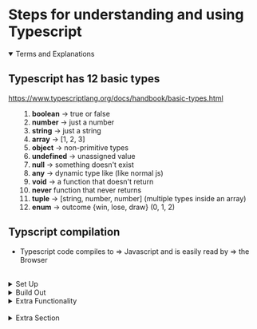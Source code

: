 # Steps for understanding and using Typescript

<details open>
  <summary>Terms and Explanations</summary>
  
  ## Typescript has 12 basic types
  https://www.typescriptlang.org/docs/handbook/basic-types.html
<ol>

 1. **boolean** -> true or false
 2. **number** -> just a number
 3. **string** -> just a string
 4. **array** -> [1, 2, 3]
 5. **object** -> non-primitive types
 6. **undefined** -> unassigned value
 7. **null** -> something doesn't exist
 8. **any** -> dynamic type like (like normal js)
 9. **void** -> a function that doesn't return
 10. **never** function that never returns
 11. **tuple** -> [string, number, number] (multiple types inside an array)
 12. **enum** -> outcome {win, lose, draw} (0, 1, 2)

</ol>

## Typscript compilation
* Typescript code compiles to => Javascript and is easily read by => the Browser

</details>
<br/>

<details>
  <summary>Set Up</summary>
  
  ## Subheading
1. Step one for Bash

    ```bash

    $mkdir project

    ```
    * things to note
---

2. Step two for Javascript

    ```javascript

    const str = 'The quick brown fox jumps over the lazy dog.';

    ```
    * things to note
---

3. Step three for Python

    ```python

    str = 'The quick brown fox jumps over the lazy dog.'

    ```
    * things to note
---

4. Step four for Java

    ```java

    String str = 'The quick brown fox jumps over the lazy dog.';

    ```
    * things to note
---


</details>


<details>
  <summary>Build Out</summary>
  
  ## Subheading
1. Step one for Bash

    ```bash

    $mkdir project

    ```
    * things to note
---

2. Step two for Javascript

    ```javascript

    const str = 'The quick brown fox jumps over the lazy dog.';

    ```
    * things to note
---

3. Step three for Python

    ```python

    str = 'The quick brown fox jumps over the lazy dog.'

    ```
    * things to note
---

4. Step four for Java

    ```java

    String str = 'The quick brown fox jumps over the lazy dog.';

    ```
    * things to note
---

</details>


<details>
  <summary>Extra Functionality</summary>
  
  ## Subheading
1. Step one for Bash

    ```bash

    $mkdir project

    ```
    * things to note
---

2. Step two for Javascript

    ```javascript

    const str = 'The quick brown fox jumps over the lazy dog.';

    ```
    * things to note
---

3. Step three for Python

    ```python

    str = 'The quick brown fox jumps over the lazy dog.'

    ```
    * things to note
---

4. Step four for Java

    ```java

    String str = 'The quick brown fox jumps over the lazy dog.';

    ```
    * things to note
---

</details>
<br/>


<details>
  <summary>Extra Section</summary>
  
  ## If Necessary
  1. A numbered
  2. list
     * With some
     * Sub bullets
</details>